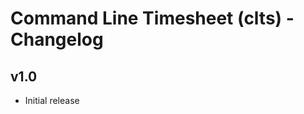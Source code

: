 Command Line Timesheet (clts) - Changelog
=========================================

v1.0
----

* Initial release
